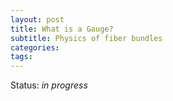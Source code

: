 ```yaml
---
layout: post
title: What is a Gauge?
subtitle: Physics of fiber bundles
categories:
tags:
---
```

Status: *in progress*
